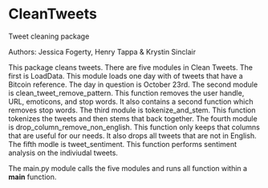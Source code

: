 # CleanTweets
Tweet cleaning package

Authors: Jessica Fogerty, Henry Tappa & Krystin Sinclair

This package cleans tweets. 
There are five modules in Clean Tweets. 
The first is LoadData. This module loads one day with of tweets that have a Bitcoin reference. The day in question is October 23rd. 
The second module is clean_tweet_remove_pattern. This function removes the user handle, URL, emoticons, and stop words. It also contains a second function which removes stop words. 
The third module is tokenize_and_stem. This function tokenizes the tweets and then stems that back together. 
The fourth module is drop_column_remove_non_english. This function only keeps that columns that are useful for our needs. It also drops all tweets that are not in English. 
The fifth modle is tweet_sentiment. This function performs sentiment analysis on the indiviudal tweets.

The main.py module calls the five modules and runs all function within a __main__ function. 


